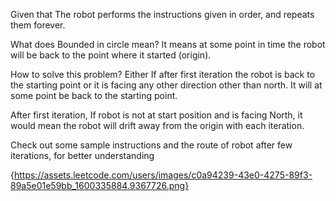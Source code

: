 Given that The robot performs the instructions given in order, and repeats them forever.

What does Bounded in circle mean?
It means at some point in time the robot will be back to the point where it started (origin).

How to solve this problem?
Either If after first iteration the robot is back to the starting point or it is facing any other direction other than north. It will at some point be back to the starting point.

After first iteration, If robot is not at start position and is facing North, it would mean the robot will drift away from the origin with each iteration.

Check out some sample instructions and the route of robot after few iterations, for better understanding

{https://assets.leetcode.com/users/images/c0a94239-43e0-4275-89f3-89a5e01e59bb_1600335884.9367726.png}
